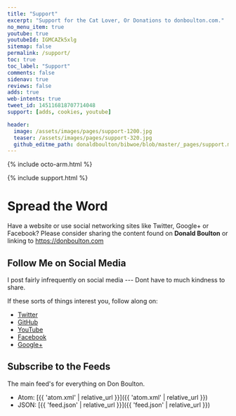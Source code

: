 ```yaml
---
title: "Support"
excerpt: "Support for the Cat Lover, Or Donations to donboulton.com."
no_menu_item: true
youtube: true
youtubeId: IGMCAZk5xlg
sitemap: false
permalink: /support/
toc: true
toc_label: "Support"
comments: false
sidenav: true
reviews: false
adds: true
web-intents: true
tweet_id: 145116818707714048
support: [adds, cookies, youtube]

header:
  image: /assets/images/pages/support-1200.jpg
  teaser: /assets/images/pages/support-320.jpg
  github_editme_path: donaldboulton/bibwoe/blob/master/_pages/support.md
---
```


{% include octo-arm.html %}

{% include support.html %}

# Spread the Word

Have a website or use social networking sites like Twitter, Google+ or Facebook? Please consider sharing the content found on **Donald Boulton** or linking to <https://donboulton.com>

## Follow Me on Social Media

I post fairly infrequently on social media --- Dont have to much kindness to share.

If these sorts of things interest you, follow along on:

- [Twitter](https://twitter.com/donboulton)
- [GitHub](https://github.com/donaldboulton)
- [YouTube](https://www.youtube.com/channel/UCHED4RFSxXXNGDDvWpgzHXg)
- [Facebook](https://www.facebook.com/donboulton)
- [Google+](https://plus.google.com/+DonaldBoulton)

## Subscribe to the Feeds

The main feed's for everything on Don Boulton.

- Atom: [{{ 'atom.xml' | relative_url }}]({{ 'atom.xml' | relative_url }})
- JSON: [{{ 'feed.json' | relative_url }}]({{ 'feed.json' | relative_url }})
